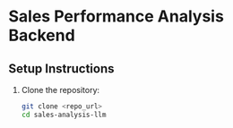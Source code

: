 # Sales Performance Analysis Backend

## Setup Instructions

1. Clone the repository:
   ```bash
   git clone <repo_url>
   cd sales-analysis-llm
